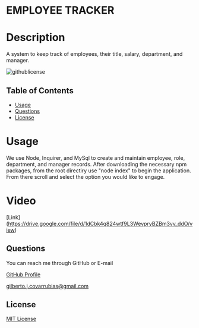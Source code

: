 # EMPLOYEE TRACKER

# Description
A system to keep track of employees, their title, salary, department, and manager.

![githublicense](https://shields.io/badge/license-MIT-blue.svg)

## Table of Contents
- [Usage](#usage)
- [Questions](#questions)
- [License](#license)

# Usage
We use Node, Inquirer, and MySql to create and maintain employee, role, department, and manager records. After downloading the necessary npm packages, from the root directiry use "node index" to begin the application. From there scroll and select the option you would like to engage.

# Video
[Link] (https://drive.google.com/file/d/1dCbk4q824wtf9L3WevpryBZBm3vv_ddO/view)

## Questions
You can reach me through GitHub or E-mail

[GitHub Profile](https://www.github.com/perfect-perfect/)

gilberto.j.covarrubias@gmail.com
    
## License
[MIT License](https://choosealicense.com/licenses/mit/)